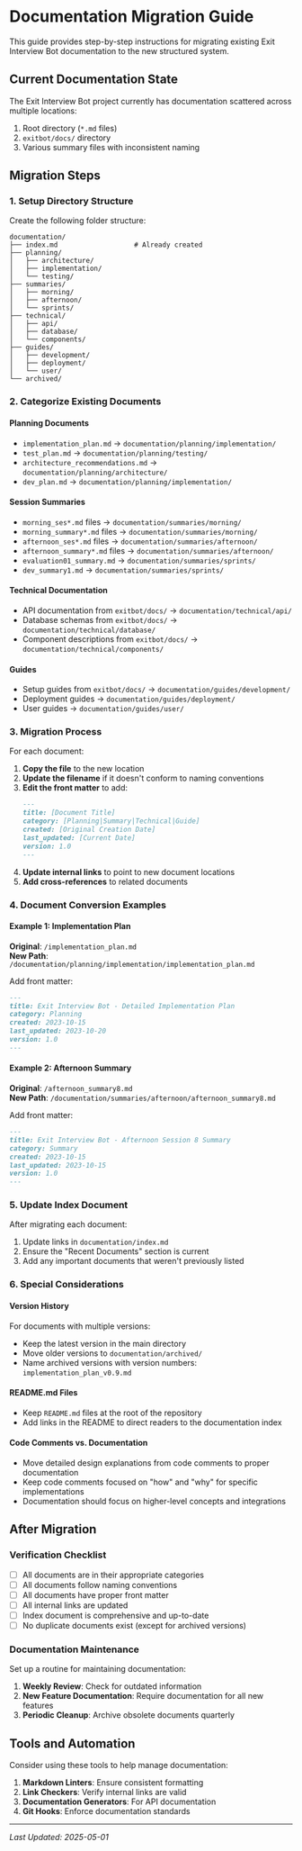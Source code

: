 # Documentation Migration Guide

This guide provides step-by-step instructions for migrating existing Exit Interview Bot documentation to the new structured system.

## Current Documentation State

The Exit Interview Bot project currently has documentation scattered across multiple locations:

1. Root directory (`*.md` files)
2. `exitbot/docs/` directory
3. Various summary files with inconsistent naming

## Migration Steps

### 1. Setup Directory Structure

Create the following folder structure:

```
documentation/
├── index.md                   # Already created
├── planning/
│   ├── architecture/
│   ├── implementation/
│   └── testing/
├── summaries/
│   ├── morning/
│   ├── afternoon/
│   └── sprints/
├── technical/
│   ├── api/
│   ├── database/
│   └── components/
├── guides/
│   ├── development/
│   ├── deployment/
│   └── user/
└── archived/
```

### 2. Categorize Existing Documents

#### Planning Documents
- `implementation_plan.md` → `documentation/planning/implementation/`
- `test_plan.md` → `documentation/planning/testing/`
- `architecture_recommendations.md` → `documentation/planning/architecture/`
- `dev_plan.md` → `documentation/planning/implementation/`

#### Session Summaries
- `morning_ses*.md` files → `documentation/summaries/morning/`
- `morning_summary*.md` files → `documentation/summaries/morning/`
- `afternoon_ses*.md` files → `documentation/summaries/afternoon/`
- `afternoon_summary*.md` files → `documentation/summaries/afternoon/`
- `evaluation01_summary.md` → `documentation/summaries/sprints/`
- `dev_summary1.md` → `documentation/summaries/sprints/`

#### Technical Documentation
- API documentation from `exitbot/docs/` → `documentation/technical/api/`
- Database schemas from `exitbot/docs/` → `documentation/technical/database/`
- Component descriptions from `exitbot/docs/` → `documentation/technical/components/`

#### Guides
- Setup guides from `exitbot/docs/` → `documentation/guides/development/`
- Deployment guides → `documentation/guides/deployment/`
- User guides → `documentation/guides/user/`

### 3. Migration Process

For each document:

1. **Copy the file** to the new location
2. **Update the filename** if it doesn't conform to naming conventions
3. **Edit the front matter** to add:
   ```markdown
   ---
   title: [Document Title]
   category: [Planning|Summary|Technical|Guide]
   created: [Original Creation Date]
   last_updated: [Current Date]
   version: 1.0
   ---
   ```
4. **Update internal links** to point to new document locations
5. **Add cross-references** to related documents

### 4. Document Conversion Examples

#### Example 1: Implementation Plan

**Original**: `/implementation_plan.md`  
**New Path**: `/documentation/planning/implementation/implementation_plan.md`

Add front matter:
```markdown
---
title: Exit Interview Bot - Detailed Implementation Plan
category: Planning
created: 2023-10-15
last_updated: 2023-10-20
version: 1.0
---
```

#### Example 2: Afternoon Summary

**Original**: `/afternoon_summary8.md`  
**New Path**: `/documentation/summaries/afternoon/afternoon_summary8.md`

Add front matter:
```markdown
---
title: Exit Interview Bot - Afternoon Session 8 Summary
category: Summary
created: 2023-10-15
last_updated: 2023-10-15
version: 1.0
---
```

### 5. Update Index Document

After migrating each document:

1. Update links in `documentation/index.md`
2. Ensure the "Recent Documents" section is current
3. Add any important documents that weren't previously listed

### 6. Special Considerations

#### Version History

For documents with multiple versions:
- Keep the latest version in the main directory
- Move older versions to `documentation/archived/`
- Name archived versions with version numbers: `implementation_plan_v0.9.md`

#### README.md Files

- Keep `README.md` files at the root of the repository
- Add links in the README to direct readers to the documentation index

#### Code Comments vs. Documentation

- Move detailed design explanations from code comments to proper documentation
- Keep code comments focused on "how" and "why" for specific implementations
- Documentation should focus on higher-level concepts and integrations

## After Migration

### Verification Checklist

- [ ] All documents are in their appropriate categories
- [ ] All documents follow naming conventions
- [ ] All documents have proper front matter
- [ ] All internal links are updated
- [ ] Index document is comprehensive and up-to-date
- [ ] No duplicate documents exist (except for archived versions)

### Documentation Maintenance

Set up a routine for maintaining documentation:

1. **Weekly Review**: Check for outdated information
2. **New Feature Documentation**: Require documentation for all new features
3. **Periodic Cleanup**: Archive obsolete documents quarterly

## Tools and Automation

Consider using these tools to help manage documentation:

1. **Markdown Linters**: Ensure consistent formatting
2. **Link Checkers**: Verify internal links are valid
3. **Documentation Generators**: For API documentation
4. **Git Hooks**: Enforce documentation standards

---

*Last Updated: 2025-05-01* 